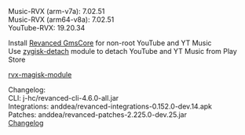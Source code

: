 Music-RVX (arm-v7a): 7.02.51  
Music-RVX (arm64-v8a): 7.02.51  
YouTube-RVX: 19.20.34  

Install [Revanced GmsCore](https://github.com/ReVanced/GmsCore/releases) for non-root YouTube and YT Music  
Use [zygisk-detach](https://github.com/j-hc/zygisk-detach) module to detach YouTube and YT Music from Play Store  

[rvx-magisk-module](https://github.com/LemonyOwO/rvx-magisk-module)  

Changelog:  
CLI: j-hc/revanced-cli-4.6.0-all.jar  
Integrations: anddea/revanced-integrations-0.152.0-dev.14.apk  
Patches: anddea/revanced-patches-2.225.0-dev.25.jar  
[Changelog](https://github.com/anddea/revanced-patches/releases/tag/vdev.25)  
